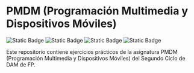 # PMDM (Programación Multimedia y Dispositivos Móviles)

![Static Badge](https://img.shields.io/badge/date-2024-orange)
![Static Badge](https://img.shields.io/badge/FP-DAM2-white)
![Static Badge](https://img.shields.io/badge/android-24-blue)
![Static Badge](https://img.shields.io/badge/java-23-blue)

Este repositorio contiene ejercicios prácticos de la asignatura PMDM (Programación Multimedia y Dispositivos Móviles) del Segundo Ciclo de DAM de FP.